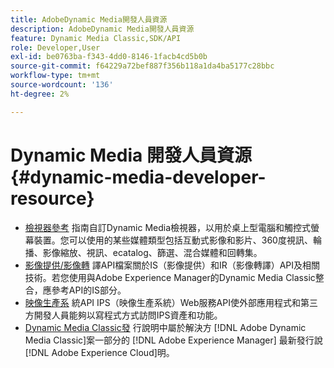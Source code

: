 ```yaml
---
title: AdobeDynamic Media開發人員資源
description: AdobeDynamic Media開發人員資源
feature: Dynamic Media Classic,SDK/API
role: Developer,User
exl-id: be0763ba-f343-4dd0-8146-1facb4cd5b0b
source-git-commit: f64229a72bef887f356b118a1da4ba5177c28bbc
workflow-type: tm+mt
source-wordcount: '136'
ht-degree: 2%

---
```


# Dynamic Media 開發人員資源{#dynamic-media-developer-resource}

* [檢視器參考](/help/aem-viewers-ref/homeviewers.md)<!-- (https://experienceleague.adobe.com/docs/dynamic-media-developer-resources/library/homeviewers.html) -->
指南自訂Dynamic Media檢視器，以用於桌上型電腦和觸控式螢幕裝置。您可以使用的某些媒體類型包括互動式影像和影片、360度視訊、輪播、影像縮放、視訊、ecatalog、篩選、混合媒體和回轉集。
* [影像提供/影像轉](/help/aem-is-ir-api/homeisir.md)<!-- (https://experienceleague.adobe.com/docs/dynamic-media-developer-resources/image-serving-api/homeisir.html) -->
譯API檔案關於IS（影像提供）和IR（影像轉譯）API及相關技術。若您使用與Adobe Experience Manager的Dynamic Media Classic整合，應參考API的IS部分。
* [映像生產系](/help/aem-ips-api/c-overview.md)
統API IPS（映像生產系統）Web服務API使外部應用程式和第三方開發人員能夠以寫程式方式訪問IPS資產和功能。
* [Dynamic Media Classic發](/help/s7-release-notes/s7rn2017.md)
行說明中屬於解決方 [!DNL Adobe Dynamic Media Classic]案一部分的 [!DNL Adobe Experience Manager] 最新發行說 [!DNL Adobe Experience Cloud]明。
